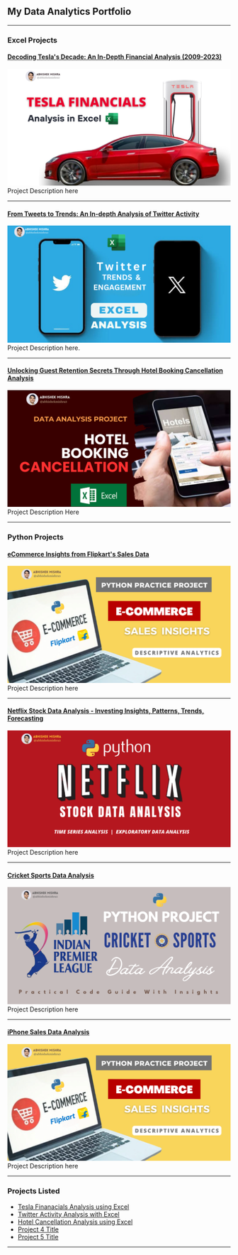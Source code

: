 ## My Data Analytics Portfolio

---

### Excel Projects

#### [Decoding Tesla's Decade: An In-Depth Financial Analysis (2009-2023)](https://www.linkedin.com/pulse/excel-project-decoding-teslas-decade-in-depth-financial-mishra-uuxmc%3FtrackingId=aaSsfFWmaUKpfwa20rLCQA%253D%253D/?trackingId=aaSsfFWmaUKpfwa20rLCQA%3D%3D)
<a href="https://www.linkedin.com/pulse/excel-project-decoding-teslas-decade-in-depth-financial-mishra-uuxmc%3FtrackingId=aaSsfFWmaUKpfwa20rLCQA%253D%253D/?trackingId=aaSsfFWmaUKpfwa20rLCQA%3D%3D">
    <img src="images/Tesla Coverpage.png" alt="Project Cover Image"/>
</a>
Project Description here

---
#### [From Tweets to Trends: An In-depth Analysis of Twitter Activity](https://www.linkedin.com/pulse/from-tweets-trends-in-depth-excel-analysis-twitter-activity-mishra-p8oef%3FtrackingId=TSVnOn1mB9imXWg7eGGO2Q%253D%253D/?trackingId=TSVnOn1mB9imXWg7eGGO2Q%3D%3D)
<a href="https://www.linkedin.com/pulse/from-tweets-trends-in-depth-excel-analysis-twitter-activity-mishra-p8oef%3FtrackingId=TSVnOn1mB9imXWg7eGGO2Q%253D%253D/?trackingId=TSVnOn1mB9imXWg7eGGO2Q%3D%3D">
<img src="images/Twitter Cover Page.png"/>
</a>
Project Description here.

---
#### [Unlocking Guest Retention Secrets Through Hotel Booking Cancellation Analysis](https://www.linkedin.com/pulse/excel-rescue-data-analysis-project-unlocking-guest-retention-mishra-snwof%3FtrackingId=pFFCZVwDON2oHjnkEYgRIw%253D%253D/?trackingId=pFFCZVwDON2oHjnkEYgRIw%3D%3D)
<a href="https://www.linkedin.com/pulse/excel-rescue-data-analysis-project-unlocking-guest-retention-mishra-snwof%3FtrackingId=pFFCZVwDON2oHjnkEYgRIw%253D%253D/?trackingId=pFFCZVwDON2oHjnkEYgRIw%3D%3D">
<img src="images/Hotel Booking Cancellation Cover page.png">
</a>
Project Description Here

---

### Python Projects

#### [eCommerce Insights from Flipkart's Sales Data](https://www.linkedin.com/pulse/python-practice-project-ecommerce-insights-from-flipkarts-mishra%3FtrackingId=gbvYDHDUSFlhcIbbqdan5g%253D%253D/?trackingId=gbvYDHDUSFlhcIbbqdan5g%3D%3D)
<a href="https://www.linkedin.com/pulse/python-practice-project-ecommerce-insights-from-flipkarts-mishra%3FtrackingId=gbvYDHDUSFlhcIbbqdan5g%253D%253D/?trackingId=gbvYDHDUSFlhcIbbqdan5g%3D%3D">
    <img src="images/Flipkart Ecommerce Insight.png" alt="Project Cover Image"/>
</a>
Project Description here

---

#### [Netflix Stock Data Analysis - Investing Insights, Patterns, Trends, Forecasting](https://www.linkedin.com/pulse/python-practice-project-netflix-stock-data-analysis-investing-mishra%3FtrackingId=F3a3AL8GvtKprE7cKgccKA%253D%253D/?trackingId=F3a3AL8GvtKprE7cKgccKA%3D%3D)
<a href="https://www.linkedin.com/pulse/python-practice-project-netflix-stock-data-analysis-investing-mishra%3FtrackingId=F3a3AL8GvtKprE7cKgccKA%253D%253D/?trackingId=F3a3AL8GvtKprE7cKgccKA%3D%3D">
    <img src="images/Netflix Project Cover.png" alt="Project Cover Image"/>
</a>
Project Description here

---

#### [Cricket Sports Data Analysis](https://www.linkedin.com/pulse/python-practice-project-ipl-2022-cricket-sports-data-analysis-mishra%3FtrackingId=csM%252B3ZQqsFhCLWeQklqRJw%253D%253D/?trackingId=csM%2B3ZQqsFhCLWeQklqRJw%3D%3D)
<a href="https://www.linkedin.com/pulse/python-practice-project-ipl-2022-cricket-sports-data-analysis-mishra%3FtrackingId=csM%252B3ZQqsFhCLWeQklqRJw%253D%253D/?trackingId=csM%2B3ZQqsFhCLWeQklqRJw%3D%3D">
    <img src="images/Cover IPL Data Analysis Project.png" alt="Project Cover Image"/>
</a>
Project Description here

---

#### [iPhone Sales Data Analysis](https://www.linkedin.com/pulse/python-practice-project-iphone-sales-data-analysis-unlocking-mishra%3FtrackingId=o%252FIwq0G62FPOubMU2958Og%253D%253D/?trackingId=o%2FIwq0G62FPOubMU2958Og%3D%3D)
<a href="https://www.linkedin.com/pulse/python-practice-project-iphone-sales-data-analysis-unlocking-mishra%3FtrackingId=o%252FIwq0G62FPOubMU2958Og%253D%253D/?trackingId=o%2FIwq0G62FPOubMU2958Og%3D%3D">
    <img src="images/Flipkart Ecommerce Insight.png" alt="Project Cover Image"/>
</a>
Project Description here

---

### Projects Listed

- [Tesla Finanacials Analysis using Excel](https://www.linkedin.com/pulse/excel-project-decoding-teslas-decade-in-depth-financial-mishra-uuxmc%3FtrackingId=aaSsfFWmaUKpfwa20rLCQA%253D%253D/?trackingId=aaSsfFWmaUKpfwa20rLCQA%3D%3D)
- [Twitter Activity Analysis with Excel](https://www.linkedin.com/pulse/from-tweets-trends-in-depth-excel-analysis-twitter-activity-mishra-p8oef%3FtrackingId=TSVnOn1mB9imXWg7eGGO2Q%253D%253D/?trackingId=TSVnOn1mB9imXWg7eGGO2Q%3D%3D)
- [Hotel Cancellation Analysis using Excel](https://www.linkedin.com/pulse/excel-rescue-data-analysis-project-unlocking-guest-retention-mishra-snwof%3FtrackingId=pFFCZVwDON2oHjnkEYgRIw%253D%253D/?trackingId=pFFCZVwDON2oHjnkEYgRIw%3D%3D)
- [Project 4 Title](http://example.com/)
- [Project 5 Title](http://example.com/)

---
